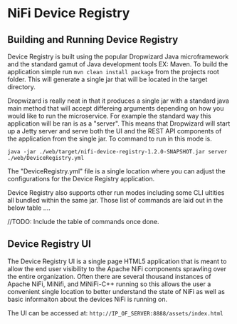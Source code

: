 # NiFi Device Registry

## Building and Running Device Registry
Device Registry is built using the popular Dropwizard Java microframework and the standard gamut of Java development tools EX: Maven. To build the application
simple run ```mvn clean install package``` from the projects root folder. This will generate a single jar that will be located in the target directory.

Dropwizard is really neat in that it produces a single jar with a standard java main method that will accept differeing arguments depending on how you would
like to run the microservice. For example the standard way this application will be ran is as a "server". This means that Dropwizard will start up a Jetty
server and serve both the UI and the REST API components of the application from the single jar. To command to run in this mode is.

```java -jar ./web/target/nifi-device-registry-1.2.0-SNAPSHOT.jar server ./web/DeviceRegistry.yml```

The "DeviceRegistry.yml" file is a single location where you can adjust the configurations for the Device Registry application.

Device Registry also supports other run modes including some CLI ultities all bundled within the same jar. Those list of commands are laid out in the below table ....

//TODO: Include the table of commands once done.

## Device Registry UI
The Device Registry UI is a single page HTML5 application that is meant to allow the end user visibility to the Apache NiFi components sprawling over
the entire organization. Often there are several thousand instances of Apache NiFi, MiNifi, and MiNiFi-C++ running so this allows the user a convenient
single location to better understand the state of NiFi as well as basic informaiton about the devices NiFi is running on.

The UI can be accessed at: ```http://IP_OF_SERVER:8888/assets/index.html```